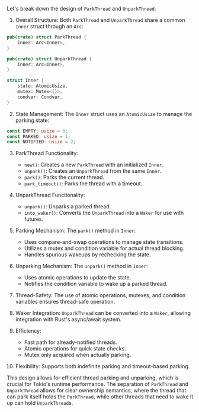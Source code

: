 Let's break down the design of `ParkThread` and `UnparkThread`:

1. Overall Structure:
   Both `ParkThread` and `UnparkThread` share a common `Inner` struct through an `Arc`:

```rust
pub(crate) struct ParkThread {
    inner: Arc<Inner>,
}

pub(crate) struct UnparkThread {
    inner: Arc<Inner>,
}

struct Inner {
    state: AtomicUsize,
    mutex: Mutex<()>,
    condvar: Condvar,
}
```

2. State Management:
   The `Inner` struct uses an `AtomicUsize` to manage the parking state:

```rust
const EMPTY: usize = 0;
const PARKED: usize = 1;
const NOTIFIED: usize = 2;
```

3. ParkThread Functionality:
   - `new()`: Creates a new `ParkThread` with an initialized `Inner`.
   - `unpark()`: Creates an `UnparkThread` from the same `Inner`.
   - `park()`: Parks the current thread.
   - `park_timeout()`: Parks the thread with a timeout.

4. UnparkThread Functionality:
   - `unpark()`: Unparks a parked thread.
   - `into_waker()`: Converts the `UnparkThread` into a `Waker` for use with futures.

5. Parking Mechanism:
   The `park()` method in `Inner`:
   - Uses compare-and-swap operations to manage state transitions.
   - Utilizes a mutex and condition variable for actual thread blocking.
   - Handles spurious wakeups by rechecking the state.

6. Unparking Mechanism:
   The `unpark()` method in `Inner`:
   - Uses atomic operations to update the state.
   - Notifies the condition variable to wake up a parked thread.

7. Thread-Safety:
   The use of atomic operations, mutexes, and condition variables ensures thread-safe operation.

8. Waker Integration:
   `UnparkThread` can be converted into a `Waker`, allowing integration with Rust's async/await system.

9. Efficiency:
   - Fast path for already-notified threads.
   - Atomic operations for quick state checks.
   - Mutex only acquired when actually parking.

10. Flexibility:
    Supports both indefinite parking and timeout-based parking.

This design allows for efficient thread parking and unparking, which is crucial for Tokio's runtime performance. The separation of `ParkThread` and `UnparkThread` allows for clear ownership semantics, where the thread that can park itself holds the `ParkThread`, while other threads that need to wake it up can hold `UnparkThread`s. 
